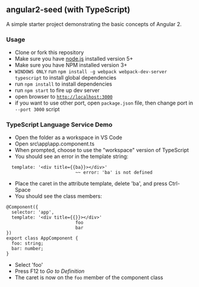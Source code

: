 ## angular2-seed (with TypeScript)

A simple starter project demonstrating the basic concepts of Angular 2.


### Usage
- Clone or fork this repository
- Make sure you have [node.js](https://nodejs.org/) installed version 5+
- Make sure you have NPM installed version 3+
- `WINDOWS ONLY` run `npm install -g webpack webpack-dev-server typescript` to install global dependencies
- run `npm install` to install dependencies
- run `npm start` to fire up dev server
- open browser to [`http://localhost:3000`](http://localhost:3000)
- if you want to use other port, open `package.json` file, then change port in `--port 3000` script

### TypeScript Language Service Demo

- Open the folder as a workspace in VS Code
- Open src\app\app.component.ts
- When prompted, choose to use the "workspace" version of TypeScript
- You should see an error in the template string:
```
  template: '<div title={{ba}}></div>'
                          ~~ error: 'ba' is not defined
```
- Place the caret in the attribute template, delete 'ba', and press Ctrl-Space
- You should see the class members:
```
@Component({
  selector: 'app',
  template: '<div title={{}}></div>'
                          foo
                          bar
})
export class AppComponent {
  foo: string;
  bar: number;
}

```
- Select 'foo'
- Press F12 to *Go to Definition*
- The caret is now on the `foo` member of the component class

